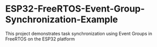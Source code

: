 # ESP32-FreeRTOS-Event-Group-Synchronization-Example
This project demonstrates task synchronization using Event Groups in FreeRTOS on the ESP32 platform
